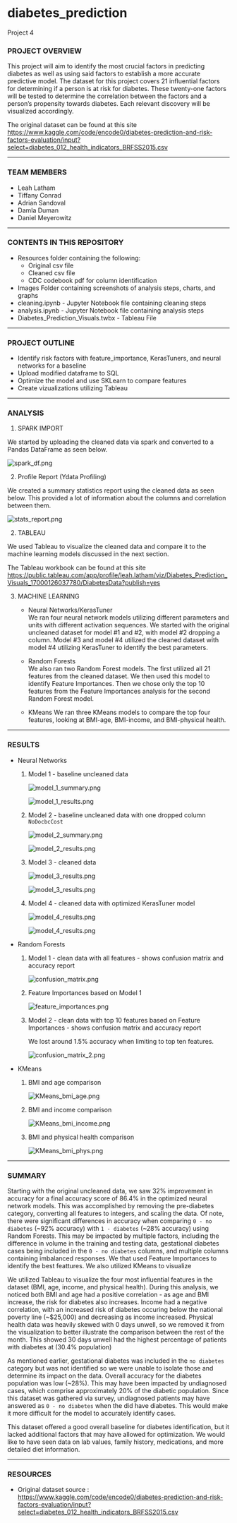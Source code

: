 # diabetes_prediction
Project 4

### PROJECT OVERVIEW

This project will aim to identify the most crucial factors in predicting diabetes as well as using said factors to establish a more accurate predictive model. The dataset for this project covers 21 influential factors for determining if a person is at risk for diabetes. These twenty-one factors will be tested to determine the correlation between the factors and a person’s propensity towards diabetes.  Each relevant discovery will be visualized accordingly.

The original dataset can be found at this site https://www.kaggle.com/code/encode0/diabetes-prediction-and-risk-factors-evaluation/input?select=diabetes_012_health_indicators_BRFSS2015.csv

____________________________________________________________________________________________

### TEAM MEMBERS

* Leah Latham
* Tiffany Conrad
* Adrian Sandoval
* Damla Duman
* Daniel Meyerowitz

____________________________________________________________________________________________

### CONTENTS IN THIS REPOSITORY

* Resources folder containing the following:
    * Original csv file
    * Cleaned csv file
    * CDC codebook pdf for column identification
* Images Folder containing screenshots of analysis steps, charts, and graphs
* cleaning.ipynb - Jupyter Notebook file containing cleaning steps
* analysis.ipynb - Jupyter Notebook file containing analysis steps
* Diabetes_Prediction_Visuals.twbx - Tableau File

____________________________________________________________________________________________

### PROJECT OUTLINE

* Identify risk factors with feature_importance, KerasTuners, and neural networks for a baseline
* Upload modified dataframe to SQL 
* Optimize the model and use SKLearn to compare features
* Create vizualizations utilizing Tableau

____________________________________________________________________________________________

### ANALYSIS

1. SPARK IMPORT

We started by uploading the cleaned data via spark and converted to a Pandas DataFrame as seen below.

![spark_df.png](Images/spark_df.png)

2. Profile Report (Ydata Profiling)

We created a summary statistics report using the cleaned data as seen below.  This provided a lot of information about the columns and correlation between them.

![stats_report.png](Images/stats_report.png)

2. TABLEAU

We used Tableau to visualize the cleaned data and compare it to the machine learning models discussed in the next section.

The Tableau workbook can be found at this site https://public.tableau.com/app/profile/leah.latham/viz/Diabetes_Prediction_Visuals_17000126037780/DiabetesData?publish=yes

3. MACHINE LEARNING
    * Neural Networks/KerasTuner <br>
        We ran four neural network models utilizing different parameters and units with different activation sequences.  We started with the original uncleaned dataset for model #1 and #2, with model #2 dropping a column.  Model #3 and model #4 utilized the cleaned dataset with model #4 utilizing KerasTuner to identify the best parameters.

    * Random Forests <br>
        We also ran two Random Forest models.  The first utilized all 21 features from the cleaned dataset.  We then used this model to identify Feature Importances.  Then we chose only the top 10 features from the Feature Importances analysis for the second Random Forest model.

    * KMeans
        We ran three KMeans models to compare the top four features, looking at BMI-age, BMI-income, and BMI-physical health.

____________________________________________________________________________________________

### RESULTS

* Neural Networks
    1. Model 1 - baseline uncleaned data

        ![model_1_summary.png](Images/model_1_summary.png)

        ![model_1_results.png](Images/model_1_results.png)

    2. Model 2 - baseline uncleaned data with one dropped column `NoDocbcCost`

        ![model_2_summary.png](Images/model_2_summary.png)
        
        ![model_2_results.png](Images/model_2_results.png)

    3. Model 3 - cleaned data

        ![model_3_results.png](Images/model_3_summary.png)
        
        ![model_3_results.png](Images/model_3_results.png)

    4. Model 4 - cleaned data with optimized KerasTuner model

        ![model_4_results.png](Images/model_4_summary.png)
        
        ![model_4_results.png](Images/model_4_results.png)
        <br>

* Random Forests
    1. Model 1 - clean data with all features - shows confusion matrix and accuracy report

        ![confusion_matrix.png](Images/confusion_matrix.png)

    2. Feature Importances based on Model 1

        ![feature_importances.png](Images/feature_importances.png)

    3. Model 2 - clean data with top 10 features based on Feature Importances - shows confusion matrix and accuracy report

        We lost around 1.5% accuracy when limiting to top ten features.

        ![confusion_matrix_2.png](Images/confusion_matrix_2.png)
        <br>

* KMeans
    1. BMI and age comparison

        ![KMeans_bmi_age.png](Images/KMeans_bmi_age.png)

    2. BMI and income comparison

        ![KMeans_bmi_income.png](Images/KMeans_bmi_income.png)

    3. BMI and physical health comparison

        ![KMeans_bmi_phys.png](Images/KMeans_bmi_phys.png)

____________________________________________________________________________________________

### SUMMARY

Starting with the original uncleaned data, we saw 32% improvement in accuracy for a final accuracy score of 86.4% in the optimized neural network models. This was accomplished by removing the pre-diabetes category, converting all features to integers, and scaling the data. Of note, there were significant differences in accuracy when comparing `0 - no diabetes` (~92% accuracy) with `1 - diabetes` (~28% accuracy) using Random Forests. This may be impacted by multiple factors, including the difference in volume in the training and testing data, gestational diabetes cases being included in the `0 - no diabetes` columns, and multiple columns containing imbalanced responses. We that used Feature Importances to identify the best feattures. We also utilized KMeans to visualize 

We utilized Tableau to visualize the four most influential features in the dataset (BMI, age, income, and physical health).  During this analysis, we noticed both BMI and age had a positive correlation - as age and BMI increase, the risk for diabetes also increases.  Income had a negative correlation, with an increased risk of diabetes occuring below the national poverty line (~$25,000) and decreasing as income increased.  Physical health data was heavily skewed with 0 days unwell, so we removed it from the visualization to better illustrate the comparison between the rest of the month.  This showed 30 days unwell had the highest percentage of patients with diabetes at (30.4% population)

As mentioned earlier, gestational diabetes was included in the `no diabetes` category but was not identified so we were unable to isolate those and determine its impact on the data.  Overall accuracy for the diabetes population was low (~28%).  This may have been impacted by undiagnosed cases, which comprise approximately 20% of the diabetic population. Since this dataset was gathered via survey, undiagnosed patients may have answered as `0 - no diabetes` when the did have diabetes.  This would make it more difficult for the model to accurately identify cases.

This dataset offered a good overall baseline for diabetes identification, but it lacked additional factors that may have allowed for optimization.  We would like to have seen data on lab values, family history, medications, and more detailed diet information.
____________________________________________________________________________________________

### RESOURCES

* Original dataset source : https://www.kaggle.com/code/encode0/diabetes-prediction-and-risk-factors-evaluation/input?select=diabetes_012_health_indicators_BRFSS2015.csv
